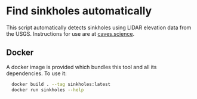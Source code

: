 # Find sinkholes automatically
This script automatically detects sinkholes using LIDAR elevation data from the USGS. Instructions for use are at [caves.science](https://caves.science).

## Docker

A docker image is provided which bundles this tool and all its dependencies. To use it:

```sh
  docker build . --tag sinkholes:latest
  docker run sinkholes --help
```
